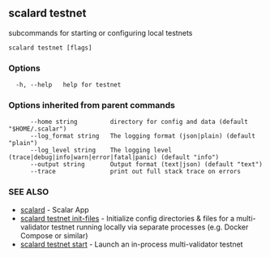 ## scalard testnet

subcommands for starting or configuring local testnets

```
scalard testnet [flags]
```

### Options

```
  -h, --help   help for testnet
```

### Options inherited from parent commands

```
      --home string         directory for config and data (default "$HOME/.scalar")
      --log_format string   The logging format (json|plain) (default "plain")
      --log_level string    The logging level (trace|debug|info|warn|error|fatal|panic) (default "info")
      --output string       Output format (text|json) (default "text")
      --trace               print out full stack trace on errors
```

### SEE ALSO

- [scalard](scalard.md) - Scalar App
- [scalard testnet init-files](scalard_testnet_init-files.md) - Initialize config directories & files for a multi-validator testnet running locally via separate processes (e.g. Docker Compose or similar)
- [scalard testnet start](scalard_testnet_start.md) - Launch an in-process multi-validator testnet
